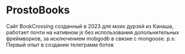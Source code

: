 # ProstoBooks
Сайт BookCrossing созданный в 2023 для моих дурзей из Канаша, работает почти на нативном js без использования допольнительных фреймворков, за исключением mobgodb в связке с mongoose.
p.s: Первый опыт в создании телеграмм ботов
